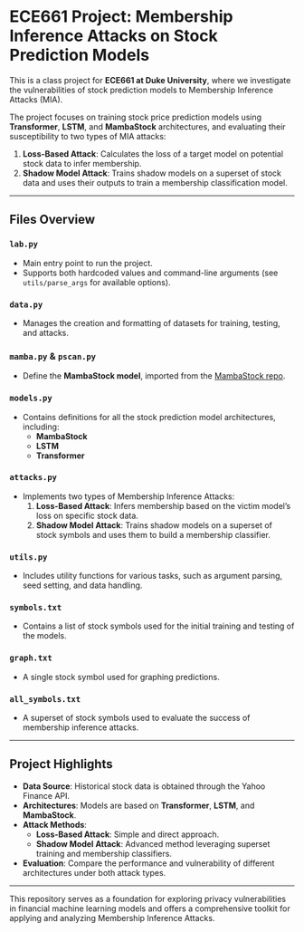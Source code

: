 # ECE661 Project: Membership Inference Attacks on Stock Prediction Models

This is a class project for **ECE661 at Duke University**, where we investigate the vulnerabilities of stock prediction models to Membership Inference Attacks (MIA).

The project focuses on training stock price prediction models using **Transformer**, **LSTM**, and **MambaStock** architectures, and evaluating their susceptibility to two types of MIA attacks:
1. **Loss-Based Attack**: Calculates the loss of a target model on potential stock data to infer membership.
2. **Shadow Model Attack**: Trains shadow models on a superset of stock data and uses their outputs to train a membership classification model.

---

## Files Overview

### **`lab.py`**
- Main entry point to run the project.
- Supports both hardcoded values and command-line arguments (see `utils/parse_args` for available options).

### **`data.py`**
- Manages the creation and formatting of datasets for training, testing, and attacks.

### **`mamba.py` & `pscan.py`**
- Define the **MambaStock model**, imported from the [MambaStock repo](https://github.com/zshicode/MambaStock).

### **`models.py`**
- Contains definitions for all the stock prediction model architectures, including:
  - **MambaStock**
  - **LSTM**
  - **Transformer**

### **`attacks.py`**
- Implements two types of Membership Inference Attacks:
  1. **Loss-Based Attack**: Infers membership based on the victim model’s loss on specific stock data.
  2. **Shadow Model Attack**: Trains shadow models on a superset of stock symbols and uses them to build a membership classifier.

### **`utils.py`**
- Includes utility functions for various tasks, such as argument parsing, seed setting, and data handling.

### **`symbols.txt`**
- Contains a list of stock symbols used for the initial training and testing of the models.

### **`graph.txt`**
- A single stock symbol used for graphing predictions.

### **`all_symbols.txt`**
- A superset of stock symbols used to evaluate the success of membership inference attacks.

---

## Project Highlights

- **Data Source**: Historical stock data is obtained through the Yahoo Finance API.
- **Architectures**: Models are based on **Transformer**, **LSTM**, and **MambaStock**.
- **Attack Methods**:
  - **Loss-Based Attack**: Simple and direct approach.
  - **Shadow Model Attack**: Advanced method leveraging superset training and membership classifiers.
- **Evaluation**: Compare the performance and vulnerability of different architectures under both attack types.

---

This repository serves as a foundation for exploring privacy vulnerabilities in financial machine learning models and offers a comprehensive toolkit for applying and analyzing Membership Inference Attacks.
